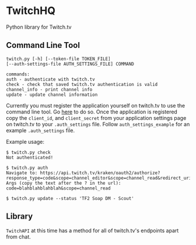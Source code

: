 TwitchHQ
========

Python library for Twitch.tv

Command Line Tool
-----------------

    twitch.py [-h] [--token-file TOKEN_FILE]
    [--auth-settings-file AUTH_SETTINGS_FILE] COMMAND

    commands:
    auth - authenticate with twitch.tv
    check - check that saved twitch.tv authentication is valid
    channel_info - print channel info
    update - update channel information

Currently you must register the application yourself on twitch.tv to use the command line
tool.  Go [here](http://www.twitch.tv/settings?section=applications) to do so.  Once the
application is registered copy the `client_id`, and `client_secret` from your application
settings page on twitch.tv to your `.auth_settings` file.  Follow `auth_settings_example`
for an example `.auth_settings` file.

Example usage:

    $ twitch.py check
    Not authenticated!

    $ twitch.py auth
    Navigate to: https://api.twitch.tv/kraken/oauth2/authorize?response_type=code&scope=channel_editor&scope=channel_read&redirect_uri=http%3A%2F%2Flocalhost&client_id=blahblahblahsecretstuff
    Args (copy the text after the ? in the url): code=blahblahblahblah&scope=channel_read

    $ twitch.py update --status 'TF2 Soap DM - Scout'

Library
-------

`TwitchAPI` at this time has a method for all of twitch.tv's endpoints apart from chat.
